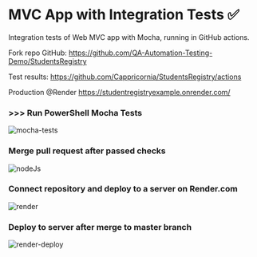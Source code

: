 # MVC App with Integration Tests ✅

Integration tests of Web MVC app with Mocha, running in GitHub actions.

Fork repo GitHub: https://github.com/QA-Automation-Testing-Demo/StudentsRegistry

Test results: https://github.com/Cappricornia/StudentsRegistry/actions

Production @Render https://studentregistryexample.onrender.com/


### >>> Run PowerShell Mocha Tests

![mocha-tests](https://user-images.githubusercontent.com/90700181/219074024-378eec88-5349-43bb-a179-55d6799c4197.png)


### Merge pull request after passed checks

![nodeJs](https://user-images.githubusercontent.com/90700181/219075128-17bfa6cf-e9e8-4756-9e05-63c97933e339.png)

### Connect repository and deploy to a server on Render.com


![render](https://user-images.githubusercontent.com/90700181/219076060-afd1d476-c469-4f3e-a656-ac32880ce56f.png)

### Deploy to server after merge to master branch

![render-deploy](https://user-images.githubusercontent.com/90700181/219076134-e51c469c-2aac-41ff-aa27-95b758be73ac.png)
